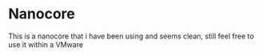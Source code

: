 # Nanocore
This is a nanocore that i have been using and seems clean, still feel free to use it within a VMware
